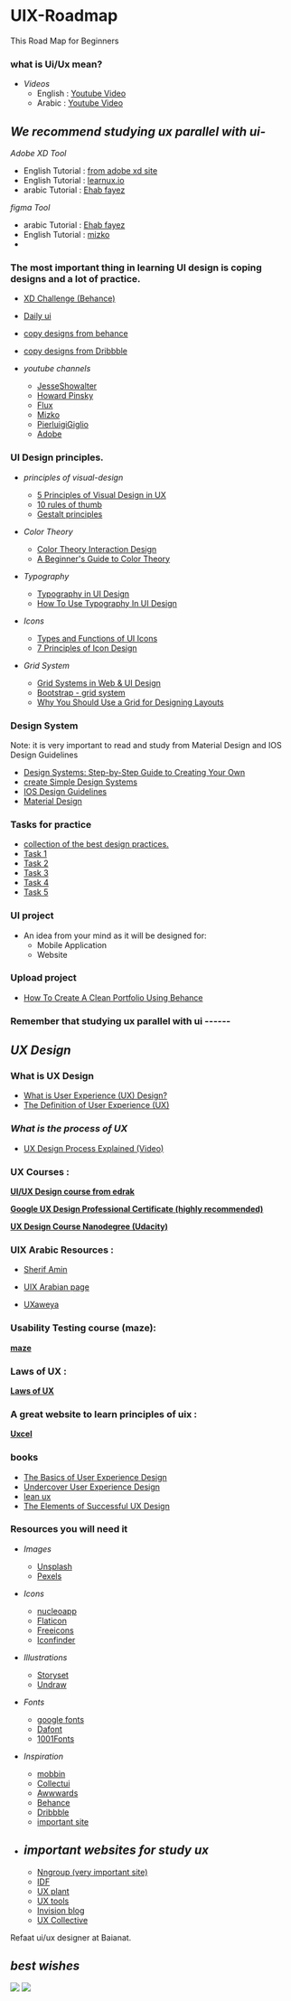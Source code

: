 # UIX-Roadmap
This Road Map for Beginners

### what is Ui/Ux mean?

- *Videos*
    - English : [Youtube Video](https://www.youtube.com/watch?v=5CxXhyhT6Fc&t=308s)
    - Arabic : [Youtube Video](https://www.youtube.com/watch?v=Q2wnI3xnBlo&t=528s)


## *We recommend studying ux parallel with ui-*

*Adobe XD Tool*

- English Tutorial : [from adobe xd site](https://www.adobe.com/products/xd/learn/get-started.html)
- English Tutorial : [learnux.io](https://learnux.io/course/adobe-xd)
- arabic Tutorial : [Ehab fayez](https://youtube.com/playlist?list=PLjzhiGLyugKzxD2WKrI0riNZ9E6HoZYkH)



*figma Tool*

- arabic Tutorial : [Ehab fayez](https://www.youtube.com/watch?v=7K7pEPFepWA&list=PLjzhiGLyugKynpBi7v2AWMCJgTrRI6Ne-&ab_channel=EhabFayez)
- English Tutorial : [mizko](https://www.thedesignership.com/figma-crash-course/welcome)
- 

### The most important thing in learning UI design is coping designs and a lot of practice.

- [XD Challenge (Behance)](https://www.behance.net/challenge/xd)
- [Daily ui](https://www.dailyui.co/)
- [copy designs from behance](https://www.behance.net/galleries/ui-ux)
- [copy designs from Dribbble](https://dribbble.com/shots/popular/web-design)


 
- *youtube channels*
    - [JesseShowalter](https://www.youtube.com/c/JesseShowalter)
    - [Howard Pinsky](https://www.youtube.com/IceflowStudios)
    - [Flux](https://www.youtube.com/c/FluxWithRanSegall)
    - [Mizko](https://www.youtube.com/channel/UCZJkZy008cQjqkJeKpJu8tA)
    - [PierluigiGiglio](https://www.youtube.com/c/PierluigiGiglio)
    - [Adobe](https://www.youtube.com/watch?v=9wJByJHlex8&list=PLD8AMy73ZVxXJ_kPhuaRunRBlozUXioD8)


### UI Design principles.

- *principles of visual-design*
    - [5 Principles of Visual Design in UX](https://www.nngroup.com/articles/principles-visual-design/)
    - [10 rules of thumb ](https://www.interaction-design.org/literature/article/user-interface-design-guidelines-10-rules-of-thumb)
    - [Gestalt principles ](https://www.usertesting.com/blog/gestalt-principles)

- *Color Theory*
    - [Color Theory Interaction Design](https://www.interaction-design.org/literature/topics/color-theory)
    - [A Beginner's Guide to Color Theory](https://uxcel.com/blog/beginners-guide-to-color-theory)
  
    
- *Typography*
    - [Typography in UI Design](https://www.shopify.com/partners/blog/typography)
    - [How To Use Typography In UI Design](https://careerfoundry.com/en/blog/ui-design/typography-ui-design/)

- *Icons*
    - [Types and Functions of UI Icons](https://blog.tubikstudio.com/small-elements-big-impact-types-and-functions-of-ui-icons/)
    - [7 Principles of Icon Design](https://uxdesign.cc/7-principles-of-icon-design-e7187539e4a2)
    

- *Grid System*
    - [Grid Systems in Web & UI Design](https://youtu.be/n_V_aLqYPI0)
    - [Bootstrap - grid system](https://www.divami.com/blog/everything-a-designer-should-know-about-bootstrap/)
    - [Why You Should Use a Grid for Designing Layouts](https://www.nngroup.com/videos/grid-layouts/)
     
        
    

### Design System

Note: it is very important to read and study from Material Design and IOS Design Guidelines  

- [Design Systems: Step-by-Step Guide to Creating Your Own](https://www.uxpin.com/create-design-system-guide/)
- [create Simple Design Systems](https://youtu.be/PuB3VUSqryk)
- [IOS Design Guidelines](https://www.pinterest.com/)
- [Material Design](https://mobbin.design/)




###  Tasks for practice

- [ collection of the best design practices.](https://www.checklist.design/)
- [Task 1](https://dribbble.com/shots/15940017-web-design-landing-page)
- [Task 2](https://dribbble.com/shots/14926348-App-onboarding-design)
- [Task 3](https://mobbin.design/apps/airbnb-ios-e62cd3cf-0432-4936-903f-b9c01124e2bb?fbclid=IwAR1DncqrcEY7S-5_bU0EoiM-VVJVAvivU27FpNxM2HSBgOrI3jj3mMSd5zQ)
- [Task 4](https://www.vezeeta.com/en)
- [Task 5](https://www.noon.com/egypt-ar/)




### UI project

- An idea from your mind as it will be designed for:
    - Mobile Application
    - Website




### Upload project

- [How To Create A Clean Portfolio Using Behance](https://www.youtube.com/watch?v=5yL-_sYKCHU)



### Remember that studying ux parallel with ui ------


## *UX Design*

### What is UX Design

- [What is User Experience (UX) Design?](https://www.interaction-design.org/literature/topics/ux-design )
- [The Definition of User Experience (UX)](https://www.nngroup.com/articles/definition-user-experience/ )


### *What is the process of UX*
- [UX Design Process Explained (Video)](https://www.youtube.com/watch?v=dzz-KeaTzgY&list=PLvnhVb8yYRQ3IjV4ogyXiYuB4UtjjS6-F)



### UX Courses :

**[UI/UX Design course from edrak](https://www.edraak.org/programs/specialization/uiux-v1/)**

**[Google UX Design Professional Certificate (highly recommended)](https://www.coursera.org/professional-certificates/google-ux-design?utm_source=gg&utm_medium=sem&utm_campaign=15-GoogleUXDesign-ROW&utm_content=15-GoogleUXDesign-ROW&campaignid=12566638067&adgroupid=119528847077&device=c&keyword=ux%20design%20google%20certificate&matchtype=p&network=g&devicemodel=&adpostion=&creativeid=507197228289&hide_mobile_promo&gclid=CjwKCAiAvriMBhAuEiwA8Cs5lTRCjuQvh68Hh6ksx5OAb3q3eNkZBpEz4xrPiO7_N0pWhc4uy36PCRoCMXoQAvD_BwE)**

**[UX Design Course Nanodegree (Udacity)](https://www.udacity.com/course/ux-designer-nanodegree--nd578)**


### UIX Arabic Resources :

- [Sherif Amin](https://www.facebook.com/sherifamin91)

- [UIX Arabian page](https://www.facebook.com/arabian.uix)

- [UXaweya](https://www.facebook.com/groups/188850591141932)


### Usability Testing course (maze):
**[maze](https://maze.co/guides/usability-testing/)**




### Laws of UX :
**[Laws of UX](https://lawsofux.com/)**




### A great website to learn principles of uix :
**[Uxcel](https://uxcel.com/)**




### books

- [The Basics of User Experience Design](https://www.interaction-design.org/ebook)
- [Undercover User Experience Design](https://eg1lib.org/book/10997653/543de3)
- [lean ux](https://eg1lib.org/book/2930448/2921dd)
- [The Elements of Successful UX Design](https://drive.google.com/drive/folders/1fAQqW3e_iuoxy9eH_QIqCkMx5hYDe3wz?usp=sharing)



### Resources you will need it

- *Images*
    - [Unsplash](Https://Unsplash.Com)
    - [Pexels]( Https://Www.Pexels.Com)

- *Icons*
    - [nucleoapp](https://nucleoapp.com/)
    - [Flaticon](Https://Www.Flaticon.Com)
    - [Freeicons](Https://Freeicons.Io)
    - [Iconfinder](Https://Www.Iconfinder.Com)
    
- *Illustrations*
    - [Storyset](Https://Storyset.Com)
    - [Undraw](Https://Undraw.Co/Illustrations)
   
- *Fonts*
    - [google fonts](Https://Fonts.Google.Com)
    - [Dafont]( Https://Www.Dafont.Com)
    - [1001Fonts]( Https://Www.1001Fonts.Com/)
 
 - *Inspiration*
    - [mobbin](https://mobbin.design/browse/ios/apps)
    - [Collectui](Https://Collectui.Com)
    - [Awwwards](Https://Www.Awwwards.Com)
    - [Behance]( Https://Www.Behance.Net)
    - [Dribbble](Https://Dribbble.Com)
    - [important site](https://www.designresourc.es/)


- ## *important websites for study ux*
    - [Nngroup (very important site)](Https://Www.Nngroup.Com/)
    - [IDF](Https://Www.Interaction-Design.Org)
    - [UX plant](Https://Uxplanet.Org/)
    - [UX tools]( https://uxtools.co/)
    - [Invision blog](https://www.invisionapp.com/inside-design/)
    - [UX Collective](https://uxdesign.cc/)


   
Refaat ui/ux designer at Baianat.

## *best wishes*

<a href="https://www.facebook.com/refaat.moohamed.1" title="Facebook"><img src="https://img.shields.io/badge/Facebook-%234267B2?style=flat&logo=Facebook&logoColor=white"/></a>
<a href="https://www.linkedin.com/in/refaat-elbrawy-7275781a9/" title="LinkedIn"><img src="https://img.shields.io/badge/LinkedIn-%230177B5?style=flat&logo=linkedin&logoColor=white"/></a>
